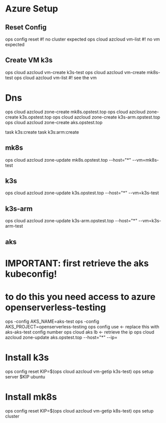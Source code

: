 # Azure Setup

## Reset Config
ops config reset
#! no cluster expected
ops cloud azcloud vm-list
#! no vm expected

## Create VM k3s
ops cloud azcloud vm-create k3s-test
ops cloud azcloud vm-create mk8s-test
ops cloud azcloud vm-list
#! see the vm

# Dns

ops cloud azcloud zone-create mk8s.opstest.top
ops cloud azcloud zone-create k3s.opstest.top
ops cloud azcloud zone-create k3s-arm.opstest.top
ops cloud azcloud zone-create aks.opstest.top


task k3s:create
task k3s:arm:create


## mk8s
ops cloud azcloud zone-update mk8s.opstest.top --host="*" --vm=mk8s-test

## k3s
ops cloud azcloud zone-update k3s.opstest.top --host="*" --vm=k3s-test

## k3s-arm
ops cloud azcloud zone-update k3s-arm.opstest.top --host="*" --vm=k3s-arm-test

## aks
# IMPORTANT: first retrieve the aks kubeconfig!
# to do this you need access to azure openserverless-testing
ops -config AKS_NAME=aks-test
ops -config AKS_PROJECT=openserverless-testing
ops config use <number> <- replace this with aks-aks-test config number
ops cloud aks lb <- retrieve the ip
ops cloud azcloud zone-update aks.opstest.top --host="*" --ip=<put the ip here>


# Install k3s
ops config reset
KIP=$(ops cloud azcloud vm-getip k3s-test)
ops setup server $KIP ubuntu

# Install mk8s
ops config reset
KIP=$(ops cloud azcloud vm-getip k8s-test)
ops setup cluster
